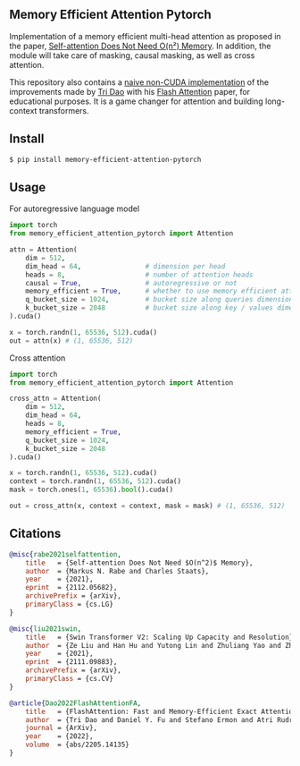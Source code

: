 ## Memory Efficient Attention Pytorch

Implementation of a memory efficient multi-head attention as proposed in the paper, <a href="https://arxiv.org/abs/2112.05682">Self-attention Does Not Need O(n²) Memory</a>. In addition, the module will take care of masking, causal masking, as well as cross attention.

This repository also contains a <a href="https://github.com/lucidrains/memory-efficient-attention-pytorch/blob/main/memory_efficient_attention_pytorch/flash_attention.py">naive non-CUDA implementation</a> of the improvements made by <a href="https://tridao.me/">Tri Dao</a> with his <a href="https://github.com/HazyResearch/flash-attention">Flash Attention</a> paper, for educational purposes. It is a game changer for attention and building long-context transformers.

## Install

```bash
$ pip install memory-efficient-attention-pytorch
```

## Usage

For autoregressive language model

```python
import torch
from memory_efficient_attention_pytorch import Attention

attn = Attention(
    dim = 512,
    dim_head = 64,                # dimension per head
    heads = 8,                    # number of attention heads
    causal = True,                # autoregressive or not
    memory_efficient = True,      # whether to use memory efficient attention (can be turned off to test against normal attention)
    q_bucket_size = 1024,         # bucket size along queries dimension
    k_bucket_size = 2048          # bucket size along key / values dimension
).cuda()

x = torch.randn(1, 65536, 512).cuda()
out = attn(x) # (1, 65536, 512)
```

Cross attention

```python
import torch
from memory_efficient_attention_pytorch import Attention

cross_attn = Attention(
    dim = 512,
    dim_head = 64,
    heads = 8,
    memory_efficient = True,
    q_bucket_size = 1024,
    k_bucket_size = 2048
).cuda()

x = torch.randn(1, 65536, 512).cuda()
context = torch.randn(1, 65536, 512).cuda()
mask = torch.ones(1, 65536).bool().cuda()

out = cross_attn(x, context = context, mask = mask) # (1, 65536, 512)
```

## Citations

```bibtex
@misc{rabe2021selfattention,
    title   = {Self-attention Does Not Need $O(n^2)$ Memory}, 
    author  = {Markus N. Rabe and Charles Staats},
    year    = {2021},
    eprint  = {2112.05682},
    archivePrefix = {arXiv},
    primaryClass = {cs.LG}
}
```

```bibtex
@misc{liu2021swin,
    title   = {Swin Transformer V2: Scaling Up Capacity and Resolution},
    author  = {Ze Liu and Han Hu and Yutong Lin and Zhuliang Yao and Zhenda Xie and Yixuan Wei and Jia Ning and Yue Cao and Zheng Zhang and Li Dong and Furu Wei and Baining Guo},
    year    = {2021},
    eprint  = {2111.09883},
    archivePrefix = {arXiv},
    primaryClass = {cs.CV}
}
```

```bibtex
@article{Dao2022FlashAttentionFA,
    title   = {FlashAttention: Fast and Memory-Efficient Exact Attention with IO-Awareness},
    author  = {Tri Dao and Daniel Y. Fu and Stefano Ermon and Atri Rudra and Christopher R'e},
    journal = {ArXiv},
    year    = {2022},
    volume  = {abs/2205.14135}
}
```
